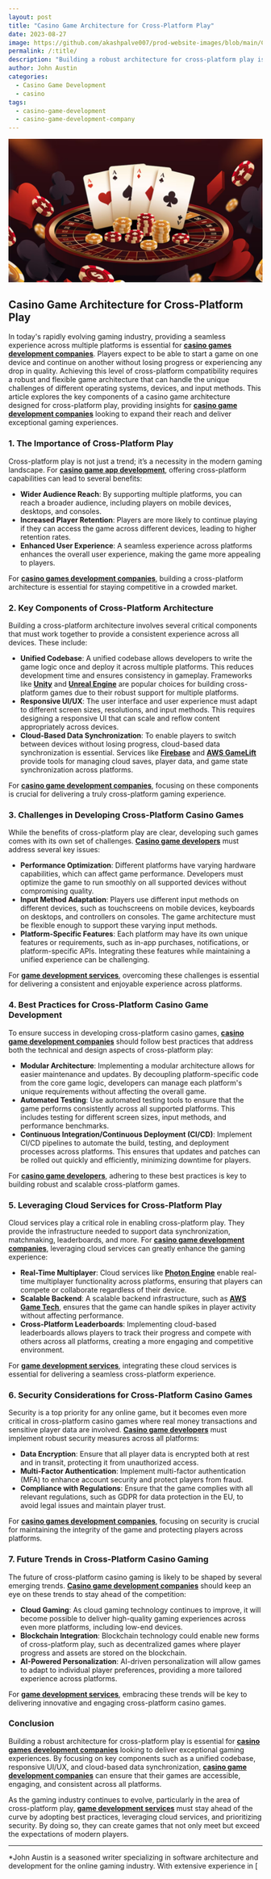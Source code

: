```yaml
---
layout: post
title: "Casino Game Architecture for Cross-Platform Play"
date: 2023-08-27
image: https://github.com/akashpalve007/prod-website-images/blob/main/Casino%20Game%20Development.png?raw=true
permalink: /:title/
description: "Building a robust architecture for cross-platform play is essential for..."
author: John Austin
categories:
  - Casino Game Development
  - casino
tags:
  - casino-game-development
  - casino-game-development-company
---
```

![Casino Games](https://github.com/akashpalve007/prod-website-images/blob/main/Casino%20Game%20Development.png?raw=true)

## Casino Game Architecture for Cross-Platform Play

In today's rapidly evolving gaming industry, providing a seamless experience across multiple platforms is essential for [**casino games development companies**](https://sdlccorp.com/services/games/casino-game-development-company/). Players expect to be able to start a game on one device and continue on another without losing progress or experiencing any drop in quality. Achieving this level of cross-platform compatibility requires a robust and flexible game architecture that can handle the unique challenges of different operating systems, devices, and input methods. This article explores the key components of a casino game architecture designed for cross-platform play, providing insights for [**casino game development companies**](https://sdlccorp.com/services/games/casino-game-development-company/) looking to expand their reach and deliver exceptional gaming experiences.

### 1. **The Importance of Cross-Platform Play**

Cross-platform play is not just a trend; it’s a necessity in the modern gaming landscape. For [**casino game app development**](https://sdlccorp.com/services/games/casino-game-development-company/), offering cross-platform capabilities can lead to several benefits:

- **Wider Audience Reach**: By supporting multiple platforms, you can reach a broader audience, including players on mobile devices, desktops, and consoles.
- **Increased Player Retention**: Players are more likely to continue playing if they can access the game across different devices, leading to higher retention rates.
- **Enhanced User Experience**: A seamless experience across platforms enhances the overall user experience, making the game more appealing to players.

For [**casino games development companies**](https://sdlccorp.com/services/games/casino-game-development-company/), building a cross-platform architecture is essential for staying competitive in a crowded market.

### 2. **Key Components of Cross-Platform Architecture**

Building a cross-platform architecture involves several critical components that must work together to provide a consistent experience across all devices. These include:

- **Unified Codebase**: A unified codebase allows developers to write the game logic once and deploy it across multiple platforms. This reduces development time and ensures consistency in gameplay. Frameworks like [**Unity**](https://unity.com/) and [**Unreal Engine**](https://www.unrealengine.com/) are popular choices for building cross-platform games due to their robust support for multiple platforms.
- **Responsive UI/UX**: The user interface and user experience must adapt to different screen sizes, resolutions, and input methods. This requires designing a responsive UI that can scale and reflow content appropriately across devices.
- **Cloud-Based Data Synchronization**: To enable players to switch between devices without losing progress, cloud-based data synchronization is essential. Services like [**Firebase**](https://firebase.google.com/) and [**AWS GameLift**](https://aws.amazon.com/gamelift/) provide tools for managing cloud saves, player data, and game state synchronization across platforms.

For [**casino game development companies**](https://sdlccorp.com/services/games/casino-game-development-company/), focusing on these components is crucial for delivering a truly cross-platform gaming experience.

### 3. **Challenges in Developing Cross-Platform Casino Games**

While the benefits of cross-platform play are clear, developing such games comes with its own set of challenges. [**Casino game developers**](https://sdlccorp.com/services/games/casino-game-development-company/) must address several key issues:

- **Performance Optimization**: Different platforms have varying hardware capabilities, which can affect game performance. Developers must optimize the game to run smoothly on all supported devices without compromising quality.
- **Input Method Adaptation**: Players use different input methods on different devices, such as touchscreens on mobile devices, keyboards on desktops, and controllers on consoles. The game architecture must be flexible enough to support these varying input methods.
- **Platform-Specific Features**: Each platform may have its own unique features or requirements, such as in-app purchases, notifications, or platform-specific APIs. Integrating these features while maintaining a unified experience can be challenging.

For [**game development services**](https://sdlccorp.com/services/games/game-development-company/), overcoming these challenges is essential for delivering a consistent and enjoyable experience across platforms.

### 4. **Best Practices for Cross-Platform Casino Game Development**

To ensure success in developing cross-platform casino games, [**casino game development companies**](https://sdlccorp.com/services/games/casino-game-development-company/) should follow best practices that address both the technical and design aspects of cross-platform play:

- **Modular Architecture**: Implementing a modular architecture allows for easier maintenance and updates. By decoupling platform-specific code from the core game logic, developers can manage each platform's unique requirements without affecting the overall game.
- **Automated Testing**: Use automated testing tools to ensure that the game performs consistently across all supported platforms. This includes testing for different screen sizes, input methods, and performance benchmarks.
- **Continuous Integration/Continuous Deployment (CI/CD)**: Implement CI/CD pipelines to automate the build, testing, and deployment processes across platforms. This ensures that updates and patches can be rolled out quickly and efficiently, minimizing downtime for players.

For [**casino game developers**](https://sdlccorp.com/services/games/casino-game-development-company/), adhering to these best practices is key to building robust and scalable cross-platform games.

### 5. **Leveraging Cloud Services for Cross-Platform Play**

Cloud services play a critical role in enabling cross-platform play. They provide the infrastructure needed to support data synchronization, matchmaking, leaderboards, and more. For [**casino game development companies**](https://sdlccorp.com/services/games/casino-game-development-company/), leveraging cloud services can greatly enhance the gaming experience:

- **Real-Time Multiplayer**: Cloud services like [**Photon Engine**](https://www.photonengine.com/) enable real-time multiplayer functionality across platforms, ensuring that players can compete or collaborate regardless of their device.
- **Scalable Backend**: A scalable backend infrastructure, such as [**AWS Game Tech**](https://aws.amazon.com/gametech/), ensures that the game can handle spikes in player activity without affecting performance.
- **Cross-Platform Leaderboards**: Implementing cloud-based leaderboards allows players to track their progress and compete with others across all platforms, creating a more engaging and competitive environment.

For [**game development services**](https://sdlccorp.com/services/games/game-development-company/), integrating these cloud services is essential for delivering a seamless cross-platform experience.

### 6. **Security Considerations for Cross-Platform Casino Games**

Security is a top priority for any online game, but it becomes even more critical in cross-platform casino games where real money transactions and sensitive player data are involved. [**Casino game developers**](https://sdlccorp.com/services/games/casino-game-development-company/) must implement robust security measures across all platforms:

- **Data Encryption**: Ensure that all player data is encrypted both at rest and in transit, protecting it from unauthorized access.
- **Multi-Factor Authentication**: Implement multi-factor authentication (MFA) to enhance account security and protect players from fraud.
- **Compliance with Regulations**: Ensure that the game complies with all relevant regulations, such as GDPR for data protection in the EU, to avoid legal issues and maintain player trust.

For [**casino games development companies**](https://sdlccorp.com/services/games/casino-game-development-company/), focusing on security is crucial for maintaining the integrity of the game and protecting players across platforms.

### 7. **Future Trends in Cross-Platform Casino Gaming**

The future of cross-platform casino gaming is likely to be shaped by several emerging trends. [**Casino game development companies**](https://sdlccorp.com/services/games/casino-game-development-company/) should keep an eye on these trends to stay ahead of the competition:

- **Cloud Gaming**: As cloud gaming technology continues to improve, it will become possible to deliver high-quality gaming experiences across even more platforms, including low-end devices.
- **Blockchain Integration**: Blockchain technology could enable new forms of cross-platform play, such as decentralized games where player progress and assets are stored on the blockchain.
- **AI-Powered Personalization**: AI-driven personalization will allow games to adapt to individual player preferences, providing a more tailored experience across platforms.

For [**game development services**](https://sdlccorp.com/services/games/game-development-company/), embracing these trends will be key to delivering innovative and engaging cross-platform casino games.

### Conclusion

Building a robust architecture for cross-platform play is essential for [**casino games development companies**](https://sdlccorp.com/services/games/casino-game-development-company/) looking to deliver exceptional gaming experiences. By focusing on key components such as a unified codebase, responsive UI/UX, and cloud-based data synchronization, [**casino game development companies**](https://sdlccorp.com/services/games/casino-game-development-company/) can ensure that their games are accessible, engaging, and consistent across all platforms.

As the gaming industry continues to evolve, particularly in the area of cross-platform play, [**game development services**](https://sdlccorp.com/services/games/game-development-company/) must stay ahead of the curve by adopting best practices, leveraging cloud services, and prioritizing security. By doing so, they can create games that not only meet but exceed the expectations of modern players.

---

*John Austin is a seasoned writer specializing in software architecture and development for the online gaming industry. With extensive experience in [


